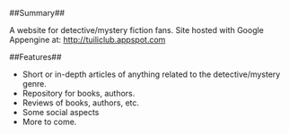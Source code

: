 ##Summary##

A website for detective/mystery fiction fans.
Site hosted with Google Appengine at: http://tuiliclub.appspot.com

##Features##

* Short or in-depth articles of anything related to the detective/mystery genre.
* Repository for books, authors.
* Reviews of books, authors, etc.
* Some social aspects
* More to come.